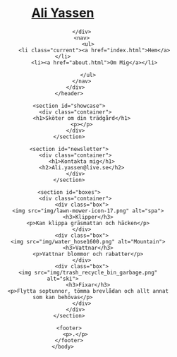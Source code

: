 <!DOCTYPE html>
<html>
    <head>
        <meta charset="utf-8">
        <meta name="viewport" content="width=device-width, initial-scale=1.0">
        <title>Ali Yassen</title>
        <link rel="stylesheet" href="./css/style.css">
        <link rel="shortcut icon" href="img/Mountain2.png" type="image/x-icon">
    </head>
    <body>
        <header>
            <div class="container">
                <div id="branding">
                    <h1>
                        <a href="index.html">
                            <span class="highlight">Ali</span> Yassen
                        </a>
                    </h1>

                </div>
                <nav>
                    <ul>
                        <li class="current"><a href="index.html">Hem</a></li>
                        <li><a href="about.html">Om Mig</a></li>

                    </ul>
                </nav>
            </div>
        </header>

        <section id="showcase">
            <div class="container">
                <h1>Sköter om din trädgård</h1>
                <p></p>
            </div>
        </section>

        <section id="newsletter">
            <div class="container">
                <h1>Kontakta mig</h1>
                <h2>Ali.yassen@live.se</h2>
            </div>
        </section>

        <section id="boxes">
            <div class="container">
                <div class="box">
                    <img src="img/lawn-mower-icon-17.png" alt="spa">
                    <h3>Klipper</h3>
                    <p>Kan klippa gräsmattan och häcken</p>
                </div>
                <div class="box">
                    <img src="img/water_hose1600.png" alt="Mountain">
                    <h3>Vattnar</h3>
                    <p>Vattnar blommor och rabatter</p>
                </div>
                <div class="box">
                    <img src="img/trash_recycle_bin_garbage.png" alt="ski">
                    <h3>Fixar</h3>
                    <p>Flytta soptunnor, tömma brevlådan och allt annat som kan behövas</p>
                </div>
            </div>
        </section>

        <footer>
            <p>.</p>
        </footer>
    </body>
</html>
